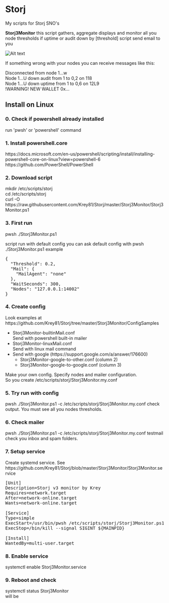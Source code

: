 # Storj
My scripts for Storj SNO's

<b>Storj3Monitor</b>
this script gathers, aggregate displays and monitor all you node thresholds
if uptime or audit down by [threshold] script send email to you
  

![Alt text](https://user-images.githubusercontent.com/38987544/64577594-8a8b3200-d385-11e9-82c3-03e38e1ee92d.png?raw=true "Title")

If something wrong with your nodes you can receive messages like this:

Disconnected from node 1...w<br/>
Node 1...U down audit from 1 to 0,2 on 118<br/>
Node 1...U down uptime from 1 to 0,6 on 12L9<br/>
!WARNING! NEW WALLET 0x...<br/>


<h2>Install on Linux</h2>

<h3>0. Check if powershell already installed</h3>
  run 'pwsh' or 'powershell' command<br/>

<h3>1. Install powershell.core</h3>
https://docs.microsoft.com/en-us/powershell/scripting/install/installing-powershell-core-on-linux?view=powershell-6
https://github.com/PowerShell/PowerShell

<h3>2. Download script</h3>
mkdir /etc/scripts/storj<br/>
cd /etc/scripts/storj<br/>
curl -O https://raw.githubusercontent.com/Krey81/Storj/master/Storj3Monitor/Storj3Monitor.ps1<br/>

<h3>3. First run</h3>
pwsh ./Storj3Monitor.ps1

script run with default config
you can ask default config with pwsh ./Storj3Monitor.ps1 example

<pre>
{
  "Threshold": 0.2,
  "Mail": {
    "MailAgent": "none"
  },
  "WaitSeconds": 300,
  "Nodes": "127.0.0.1:14002"
}
</pre>

<h3>4. Create config</h3>
Look examples at https://github.com/Krey81/Storj/tree/master/Storj3Monitor/ConfigSamples <br/>

<ul>
  <li>Storj3Monitor-builtinMail.conf</li>
  Send with powershell built-in mailer
  <li>Storj3Monitor-linuxMail.conf</li>
  Send with linux mail command
  <li>Send with google (https://support.google.com/a/answer/176600)
    <ul>
      <li>Storj3Monitor-google-to-other.conf (column 2)</li>  
      <li>Storj3Monitor-google-to-google.conf (column 3)</li>  
    </ul>
  </li>
  
</ul>

Make your own config. Specify nodes and mailer configuration. <br/>
So you create /etc/scripts/storj/Storj3Monitor.my.conf

<h3>5. Try run with config</h3>
pwsh ./Storj3Monitor.ps1 -c /etc/scripts/storj/Storj3Monitor.my.conf
check output. You must see all you nodes thresholds. 

<h3>6. Check mailer</h3>
pwsh ./Storj3Monitor.ps1 -c /etc/scripts/storj/Storj3Monitor.my.conf testmail
check you inbox and spam folders.

<h3>7. Setup service</h3>
Create systemd service. See https://github.com/Krey81/Storj/blob/master/Storj3Monitor/Storj3Monitor.service

<pre>
[Unit]
Description=Storj v3 monitor by Krey
Requires=network.target
After=network-online.target
Wants=network-online.target

[Service]
Type=simple
ExecStart=/usr/bin/pwsh /etc/scripts/storj/Storj3Monitor.ps1 -c /etc/scripts/storj/Storj3Monitor.my.conf monitor
ExecStop=/bin/kill --signal SIGINT ${MAINPID}

[Install]
WantedBy=multi-user.target
</pre>

<h3>8. Enable service </h3>
systemctl enable Storj3Monitor.service

<h3>9. Reboot and check</h3>
systemctl status Storj3Monitor<br/>
will be <Active: active (running)>

